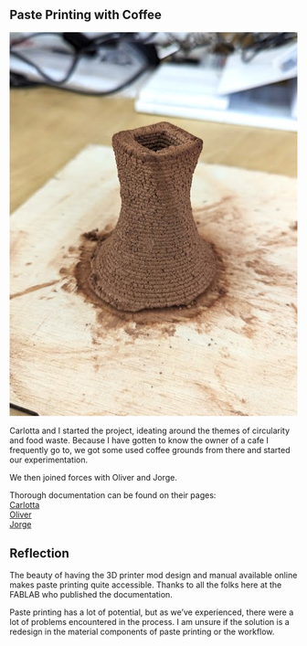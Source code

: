 ## Paste Printing with Coffee
![](../../images/Paste-Printing/Paste-Printing-01.jpg)  

Carlotta and I started the project, ideating around the themes of circularity and food waste. Because I have gotten to know the owner of a cafe I frequently  go to, we got some used coffee grounds from there and started our experimentation. 

We then joined forces with Oliver and Jorge.

Thorough documentation can be found on their pages:  
[Carlotta](https://chylkemamdef.github.io/MyPortfolio/DigitalPrototyping02.html)  
[Oliver](https://oliver-lloyd-mdef.github.io/Oliver-MDEF-Portfolio/Term%202/03.%20Digital%20Prototyping%20for%20Design.html)  
[Jorge](https://jdlm92.github.io/MDEFsite/term2/05-Digital-Prototyping/052-Circular%20Coffee/)

## Reflection
The beauty of having the 3D printer mod design and manual available online makes paste printing quite accessible. Thanks to all the folks here at the FABLAB who published the documentation.

Paste printing has a lot of potential, but as we’ve experienced, there were a lot of problems encountered in the process. I am unsure if the solution is a redesign in the material components of paste printing or the workflow.